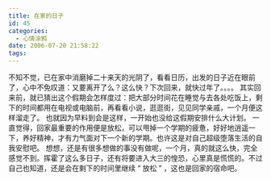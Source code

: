```yaml
---
title: 在家的日子
id: 45
categories:
  - 心情涂鸦
date: 2006-07-20 21:58:22
tags:
---
```


 不知不觉，已在家中消磨掉二十来天的光阴了，看看日历，出发的日子近在眼前了，心中不免叹道：又要离开了么？这么快？下次回来，就快过年了。。。。
 其实回来前，就已猜出这个假期会怎样度过：把大部分时间花在睡觉与去各处吃饭上，剩下的时间都用在电视或电脑前，再看看小说，逛逛街，见见同学亲戚，一个月便这样溜走了。
 也就因为早料到会是这样，一开始也没给这假期安排什么大计划。
 一直觉得，回家最重要的作用便是放松，可以甩掉一个学期的疲惫，好好地逍遥一下，养好精神，才有力气面对下一个新的学期。也许这是对自己超级堕落生活的自我安慰吧。
 想想，还是有很多想做的事没有做呢，一个月，真的就这么快，完全感觉不到。挥霍了这么多日子，还有将要进入大三的惶恐，心里真是慌慌的。不过自己也知道，还是会在剩下的时间里继续 “ 放松 ” ，这也是回家的宿命吧。
 
